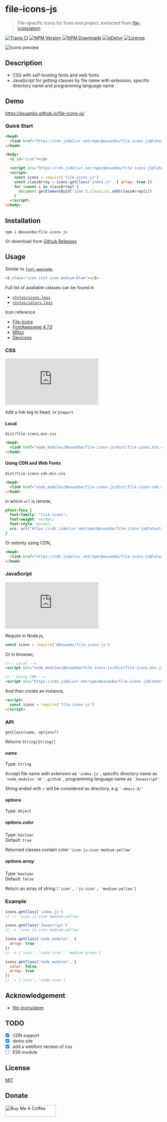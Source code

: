 # file-icons-js

> File-specific icons for front-end project, extracted from [file-icons/atom](https://github.com/file-icons/atom)

[![Travis CI](https://flat.badgen.net/travis/exuanbo/file-icons-js)](https://travis-ci.com/github/exuanbo/file-icons-js)
[![NPM Version](https://flat.badgen.net/npm/v/@exuanbo/file-icons-js)](https://www.npmjs.com/package/@exuanbo/file-icons-js)
[![NPM Downloads](https://flat.badgen.net/npm/dw/@exuanbo/file-icons-js)](https://www.npmjs.com/package/@exuanbo/file-icons-js)
[![jsDelivr](https://data.jsdelivr.com/v1/package/npm/@exuanbo/file-icons-js/badge)](https://www.jsdelivr.com/package/npm/@exuanbo/file-icons-js)
[![License](https://flat.badgen.net/github/license/exuanbo/file-icons-js)](https://github.com/exuanbo/file-icons-js/blob/master/LICENSE)

![Icons preview](https://cdn.jsdelivr.net/gh/file-icons/atom@latest/preview.png)

## Description

- CSS  with self-hosting fonts and web fonts
- JavaScript for getting classes by file name with extension, specific directory name and programming language name

## Demo

<https://exuanbo.github.io/file-icons-js/>

### Quick Start

```html
<head>
  <link href="https://cdn.jsdelivr.net/npm/@exuanbo/file-icons-js@latest/dist/file-icons.min.css" rel="stylesheet">
</head>

<body>
  <i id="icon"></i>

  <script src="https://cdn.jsdelivr.net/npm/@exuanbo/file-icons-js@latest/dist/file-icons.min.js"></script>
  <script>
    const icons = require('file-icons-js')
    const classArray = icons.getClass('index.js', { array: true })
    for (const i in classArray) {
      document.getElementById('icon').classList.add(classArray[i])
    }
  </script>
</body>
```

## Installation

```shell
npm i @exuanbo/file-icons-js
```

Or download from [Github Releases](https://github.com/exuanbo/file-icons-js/releases)

## Usage

Similar to [`font-awesome`](https://fontawesome.com/how-to-use/on-the-web/setup/hosting-font-awesome-yourself),

```html
<i class="icon css3-icon medium-blue"></i>
```

Full list of available classes can be found in

- [`styles/icons.less`](./styles/icons.less)
- [`styles/colors.less`](./styles/colors.less)

Icon reference

- [File-Icons](https://github.com/file-icons/icons/blob/master/charmap.md)
- [FontAwesome 4.7.0](https://fontawesome.com/v4.7.0/cheatsheet/)
- [Mfizz](https://github.com/file-icons/MFixx/blob/master/charmap.md)
- [Devicons](https://github.com/file-icons/DevOpicons/blob/master/charmap.md)

### CSS

![css gzip size](https://flat.badgen.net/badgesize/gzip/https://cdn.jsdelivr.net/npm/@exuanbo/file-icons-js@latest/dist/file-icons.min.css)

Add a link tag to head, or `@import`

#### Local

`dist/file-icons.min.css`

```html
<head>
  <link href="node_modules/@exuanbo/file-icons-js/dist/file-icons.min.css" rel="stylesheet">
</head>
```

#### Using CDN and Web Fonts

`dist/file-icons-cdn.min.css`

```html
<head>
  <link href="node_modules/@exuanbo/file-icons-js/dist/file-icons-cdn.min.css" rel="stylesheet">
</head>
```

in which `url` is remote,

```css
@font-face {
  font-family: "file-icons";
  font-weight: normal;
  font-style: normal;
  src: url("https://cdn.jsdelivr.net/npm/@exuanbo/file-icons-js@latest/fonts/file-icons.woff2") format("woff2");
}
```

Or entirely using CDN,

```html
<head>
  <link href="https://cdn.jsdelivr.net/npm/@exuanbo/file-icons-js@latest/dist/file-icons.min.css" rel="stylesheet">
</head>
```

### JavaScript

![js gzip size](https://flat.badgen.net/badgesize/gzip/https://cdn.jsdelivr.net/npm/@exuanbo/file-icons-js@latest/dist/file-icons.min.js)

Require in Node.js,

```javascript
const icons = require('@exuanbo/file-icons-js')
```

Or in browser,

```html
<!-- Local -->
<script src="node_modules/@exuanbo/file-icons-js/dist/file-icons.min.js"></script>

<!-- Using CDN -->
<script src="https://cdn.jsdelivr.net/npm/@exuanbo/file-icons-js@latest/dist/file-icons.min.js"></script>
```

And then create an instance,

```html
<script>
  const icons = require('file-icons-js')
</script>
```

### API

`getClass(name, options?)`

Returns `String|String[]`

#### name

Type: `String`

Accept file name with extension as `'index.js'`, specific directory name as `'node_modules'` or `'.github'`, programming language name as `'Javascript'`

String ended with `/` will be considered as directory, e.g `'.emacs.d/'`

#### options

Type: `Object`

##### options.color

Type: `boolean`  
Default: `true`

Returned classes contain color `'icon js-icon medium-yellow'`

##### options.array

Type: `boolean`  
Default: `false`

Return an array of string `['icon', 'js-icon', 'medium-yellow']`

### Example

```javascript
icons.getClass('index.js')
// -> 'icon js-icon medium-yellow'

icons.getClass('Javascript')
// -> 'icon js-icon medium-yellow'

icons.getClass('node_modules', {
  array: true
})
// -> ['icon', 'node-icon', 'medium-green']

icons.getClass('node_modules', {
  color: false,
  array: true
})
// -> ['icon', 'node-icon']
```

## Acknowledgement

- [file-icons/atom](https://github.com/file-icons/atom)

## TODO

- [x] CDN support
- [x] demo site
- [x] add a webfont version of css
- [ ] ES6 module

## License

[MIT](https://github.com/exuanbo/file-icons-js/blob/master/LICENSE)

## Donate

<a href="https://www.buymeacoffee.com/exuanbo" target="_blank"><img src="https://cdn.buymeacoffee.com/buttons/lato-orange.png" alt="Buy Me A Coffee" height="38.25px" width="162.75px"></a>
